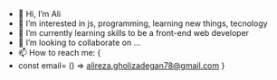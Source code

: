 - 👋 Hi, I’m Ali
- 👀 I’m interested in js, programming, learning new things, tecnology
- 🌱 I’m currently learning  skills to be a front-end web developer
- 💞️ I’m looking to collaborate on ...
- 📫 How to reach me: {
-   const email= () => alireza.gholizadegan78@gmail.com }

<!---
ali-silver/ali-silver is a ✨ special ✨ repository because its `README.md` (this file) appears on your GitHub profile.
You can click the Preview link to take a look at your changes.
--->
